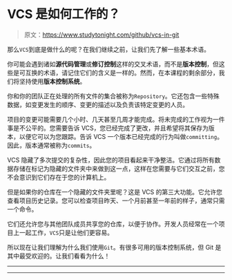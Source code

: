 # VCS 是如何工作的？

> 原文：<https://www.studytonight.com/github/vcs-in-git>

那么`VCS`到底是做什么的呢？在我们继续之前，让我们先了解一些基本术语。

你可能会遇到诸如**源代码管理**或**修订控制**这样的交叉术语，而不是**版本控制**，但这些是可互换的术语，请记住它们的含义是一样的。然而，在本课程的剩余部分，我们将坚持使用**版本控制系统**。

你和你的团队正在处理的所有文件的集合被称为`Repository`。它还包含一些特殊数据，如变更发生的顺序、变更的描述以及负责该特定变更的人员。

项目的变更可能需要几个小时、几天甚至几周才能完成。将未完成的工作视为一件事是不公平的。您需要告诉 VCS，您已经完成了更改，并且希望将其保存为版本，以便它可以为您跟踪。告诉 VCS 一个版本已经完成的行为叫做`committing`。因此，版本通常被称为`commits`。

VCS 隐藏了多次提交的复杂性，因此您的项目看起来干净整洁。它通过将所有数据存储在标记为隐藏的文件夹中来做到这一点，这样在您需要与它们交互之前，您不会意识到它们存在于您的计算机上。

但是如果你的仓库在一个隐藏的文件夹里呢？这是 VCS 的第三大功能。它允许您查看项目历史记录。您可以检查项目昨天、一个月前甚至一年前的样子，通常只需一个命令。

它们还允许您与其他团队成员共享您的仓库，以便于协作。开发人员经常在一个项目上一起工作，`VCS`只是让他们更容易。

所以现在让我们理解为什么我们使用`Git`。有很多可用的版本控制系统，但 Git 是其中最受欢迎的。让我们看看为什么！

* * *

* * *